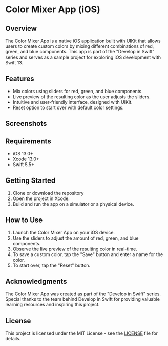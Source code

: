 # Color Mixer App (iOS)



## Overview

The Color Mixer App is a native iOS application built with UIKit that allows users to create custom colors by mixing different combinations of red, green, and blue components. This app is part of the "Develop in Swift" series and serves as a sample project for exploring iOS development with Swift 13.

## Features

- Mix colors using sliders for red, green, and blue components.
- Live preview of the resulting color as the user adjusts the sliders.
- Intuitive and user-friendly interface, designed with UIKit.
- Reset option to start over with default color settings.

## Screenshots
<!-- TODO: Add screenshots of the app in action -->

## Requirements

- iOS 13.0+
- Xcode 13.0+
- Swift 5.5+

## Getting Started

1. Clone or download the repository
2. Open the project in Xcode.
3. Build and run the app on a simulator or a physical device.

## How to Use

1. Launch the Color Mixer App on your iOS device.
2. Use the sliders to adjust the amount of red, green, and blue components.
3. Observe the live preview of the resulting color in real-time.
4. To save a custom color, tap the "Save" button and enter a name for the color.
5. To start over, tap the "Reset" button.

## Acknowledgments

The Color Mixer App was created as part of the "Develop in Swift" series. Special thanks to the team behind Develop in Swift for providing valuable learning resources and inspiring this project.

## License

This project is licensed under the MIT License - see the [LICENSE](LICENSE) file for details.


